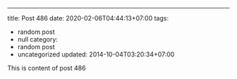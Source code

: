 ---
title: Post 486
date: 2020-02-06T04:44:13+07:00
tags:
  - random post
  - null
category:
  - random post
  - uncategorized
updated: 2014-10-04T03:20:34+07:00

This is content of post 486